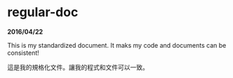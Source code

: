 # regular-doc
__2016/04/22__

This is my standardized document. It maks my code and documents can be consistent!

這是我的規格化文件。讓我的程式和文件可以一致。
